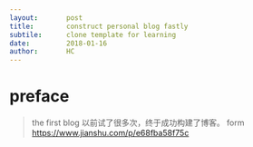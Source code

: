 ```yaml
---
layout:       post
title:        construct personal blog fastly
subtile:      clone template for learning
date:         2018-01-16
author:       HC
---
```


# preface
> the first blog
以前试了很多次，终于成功构建了博客。
form https://www.jianshu.com/p/e68fba58f75c 
